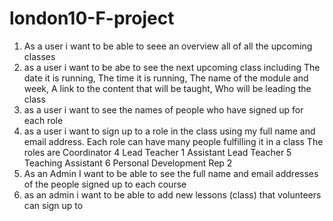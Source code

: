 # london10-F-project
1. As a user i want to be able to seee an overview all of all the upcoming classes
2. as a user i want to be abe to see the next upcoming class including The date it is running, The time it is running, The name of the module and week, A link to the content that will be taught, Who will be leading the class    
3. as a user i want to see the names of people who have signed up for each role
4. as a user i want to sign up to a role in the class using my full name and email address.
  Each role can have many people fulfilling it in a class
  The roles are
  Coordinator 4
  Lead Teacher 1
  Assistant Lead Teacher 5
  Teaching Assistant 6
  Personal Development Rep 2
5. As an Admin I want to be able to see the full name and email addresses of the people signed up to each course
6. as an admin i want to be able to add new lessons (class)  that volunteers can sign up to

